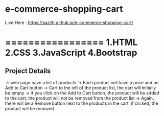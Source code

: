 ﻿# e-commerce-shopping-cart

Live Here : https://sazith.github.io/e-commerce-shopping-cart/

=================
1.HTML
2.CSS
3.JavaScript
4.Bootstrap
 ================

Project Details
---------------
 ->  web page  have a list of products
 ->  Each product will have a price and an Add to Cart button
 ->  Cart to the left of the product list, the cart will initially be empty
 ->  If you click on the Add to Cart button, the product will be added to the cart, the product will not be removed from the product list
 ->  Again, there will be a Remove button next to the products in the cart, if clicked, the product will be removed
